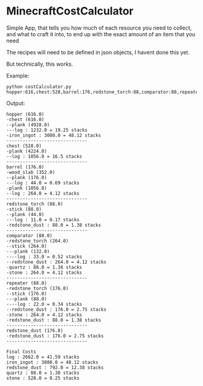 # MinecraftCostCalculator
Simple App, that tells you how much of each resource you need to collect, and what to craft it into, to end up with the exact amount of an item that you need

The recipes will need to be defined in json objects, I havent done this yet. 

But technically, this works.

Example: 
```
python costCalculator.py hopper:616,chest:528,barrel:176,redstone_torch:88,comparator:88,repeater:88,redstone_dust:176
```
Output:
```
hopper (616.0)
-chest (616.0)
--plank (4928.0)
---log : 1232.0 = 19.25 stacks
-iron_ingot : 3080.0 = 48.12 stacks
------------------------------
chest (528.0)
-plank (4224.0)
--log : 1056.0 = 16.5 stacks
------------------------------
barrel (176.0)
-wood_slab (352.0)
--plank (176.0)
---log : 44.0 = 0.69 stacks
-plank (1056.0)
--log : 264.0 = 4.12 stacks
------------------------------
redstone_torch (88.0)
-stick (88.0)
--plank (44.0)
---log : 11.0 = 0.17 stacks
-redstone_dust : 88.0 = 1.38 stacks
------------------------------
comparator (88.0)
-redstone_torch (264.0)
--stick (264.0)
---plank (132.0)
----log : 33.0 = 0.52 stacks
--redstone_dust : 264.0 = 4.12 stacks
-quartz : 88.0 = 1.38 stacks
-stone : 264.0 = 4.12 stacks
------------------------------
repeater (88.0)
-redstone_torch (176.0)
--stick (176.0)
---plank (88.0)
----log : 22.0 = 0.34 stacks
--redstone_dust : 176.0 = 2.75 stacks
-stone : 264.0 = 4.12 stacks
-redstone_dust : 88.0 = 1.38 stacks
------------------------------
redstone_dust (176.0)
-redstone_dust : 176.0 = 2.75 stacks
------------------------------

Final Costs
log : 2662.0 = 41.59 stacks
iron_ingot : 3080.0 = 48.12 stacks
redstone_dust : 792.0 = 12.38 stacks
quartz : 88.0 = 1.38 stacks
stone : 528.0 = 8.25 stacks
```
